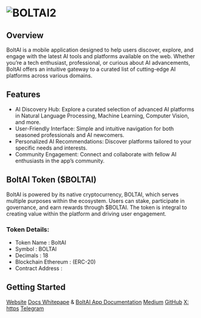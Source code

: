 # ![BOLTAI2](https://github.com/user-attachments/assets/a609f9bf-8bc2-4c7b-9343-95098d84f8a2)

## Overview

BoltAI is a mobile application designed to help users discover, explore, and engage with the latest AI tools and platforms available on the web. Whether you’re a tech enthusiast, professional, or curious about AI advancements, 
BoltAI offers an intuitive gateway to a curated list of cutting-edge AI platforms across various domains.

## Features

- AI Discovery Hub: Explore a curated selection of advanced AI platforms in Natural Language Processing, Machine Learning, Computer Vision, and more.
- User-Friendly Interface: Simple and intuitive navigation for both seasoned professionals and AI newcomers.
- Personalized AI Recommendations: Discover platforms tailored to your specific needs and interests.
- Community Engagement: Connect and collaborate with fellow AI enthusiasts in the app’s community.

## BoltAI Token ($BOLTAI)

BoltAI is powered by its native cryptocurrency, BOLTAI, which serves multiple purposes within the ecosystem. Users can stake, participate in governance, and earn rewards through $BOLTAI. 
The token is integral to creating value within the platform and driving user engagement.

### Token Details:
- Token Name : BoltAI
- Symbol : BOLTAI
- Decimals : 18
- Blockchain Ethereum : (ERC-20)
- Contract Address :

## Getting Started

[Website](https://boltai.org/)
[Docs Whitepape](https://boltai-1.gitbook.io/boltai) & [BoltAI App Documentation](https://boltai-1.gitbook.io/boltai-app-documentation/) 
[Medium](https://medium.com/@boltai)
[GitHub](https://github.com/BoltAI-source)
[X: https](//x.com/BoltAI_Official)
[Telegram](https://t.me/BoltAI_Official )
